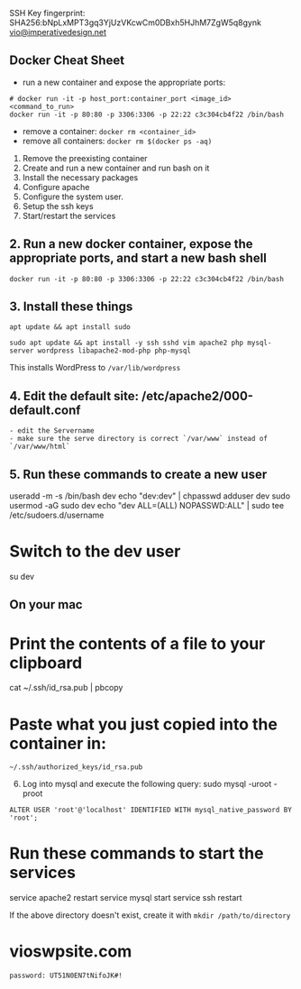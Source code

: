 
SSH Key fingerprint: SHA256:bNpLxMPT3gq3YjUzVKcwCm0DBxh5HJhM7ZgW5q8gynk vio@imperativedesign.net

## Docker Cheat Sheet
- run a new container and expose the appropriate ports: 
```
# docker run -it -p host_port:container_port <image_id> <command_to_run>
docker run -it -p 80:80 -p 3306:3306 -p 22:22 c3c304cb4f22 /bin/bash
```

- remove a container: `docker rm <container_id>`
- remove all containers: `docker rm $(docker ps -aq)`

1. Remove the preexisting container
2. Create and run a new container and run bash on it
3. Install the necessary packages
4. Configure apache
5. Configure the system user.
6. Setup the ssh keys
7. Start/restart the services

## 2. Run a new docker container, expose the appropriate ports, and start a new bash shell
`docker run -it -p 80:80 -p 3306:3306 -p 22:22 c3c304cb4f22 /bin/bash`

## 3. Install these things
```
apt update && apt install sudo

sudo apt update && apt install -y ssh sshd vim apache2 php mysql-server wordpress libapache2-mod-php php-mysql
```

This installs WordPress to `/var/lib/wordpress`

## 4. Edit the default site: /etc/apache2/000-default.conf
``` 
- edit the Servername
- make sure the serve directory is correct `/var/www` instead of `/var/www/html`
```

## 5. Run these commands to create a new user
useradd -m -s /bin/bash dev
echo "dev:dev" | chpasswd
adduser dev sudo
usermod -aG sudo dev
echo "dev  ALL=(ALL) NOPASSWD:ALL" | sudo tee /etc/sudoers.d/username

# Switch to the dev user
su dev

## On your mac
# Print the contents of a file to your clipboard
cat ~/.ssh/id_rsa.pub | pbcopy

# Paste what you just copied into the container in:
```
~/.ssh/authorized_keys/id_rsa.pub
```

6. Log into mysql and execute the following query:
sudo mysql -uroot -proot

```
ALTER USER 'root'@'localhost' IDENTIFIED WITH mysql_native_password BY 'root';
```

# Run these commands to start the services
service apache2 restart
service mysql start
service ssh restart

If the above directory doesn't exist, create it with `mkdir /path/to/directory`


# vioswpsite.com


``````
password: UT51N0EN7tNifoJK#!
